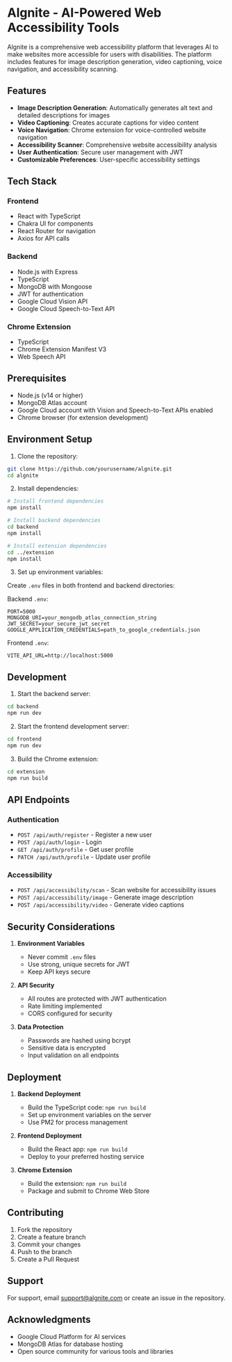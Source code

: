 # Algnite - AI-Powered Web Accessibility Tools

Algnite is a comprehensive web accessibility platform that leverages AI to make websites more accessible for users with disabilities. The platform includes features for image description generation, video captioning, voice navigation, and accessibility scanning.

## Features

- **Image Description Generation**: Automatically generates alt text and detailed descriptions for images
- **Video Captioning**: Creates accurate captions for video content
- **Voice Navigation**: Chrome extension for voice-controlled website navigation
- **Accessibility Scanner**: Comprehensive website accessibility analysis
- **User Authentication**: Secure user management with JWT
- **Customizable Preferences**: User-specific accessibility settings

## Tech Stack

### Frontend
- React with TypeScript
- Chakra UI for components
- React Router for navigation
- Axios for API calls

### Backend
- Node.js with Express
- TypeScript
- MongoDB with Mongoose
- JWT for authentication
- Google Cloud Vision API
- Google Cloud Speech-to-Text API

### Chrome Extension
- TypeScript
- Chrome Extension Manifest V3
- Web Speech API

## Prerequisites

- Node.js (v14 or higher)
- MongoDB Atlas account
- Google Cloud account with Vision and Speech-to-Text APIs enabled
- Chrome browser (for extension development)

## Environment Setup

1. Clone the repository:
```bash
git clone https://github.com/yourusername/algnite.git
cd algnite
```

2. Install dependencies:
```bash
# Install frontend dependencies
npm install

# Install backend dependencies
cd backend
npm install

# Install extension dependencies
cd ../extension
npm install
```

3. Set up environment variables:

Create `.env` files in both frontend and backend directories:

Backend `.env`:
```
PORT=5000
MONGODB_URI=your_mongodb_atlas_connection_string
JWT_SECRET=your_secure_jwt_secret
GOOGLE_APPLICATION_CREDENTIALS=path_to_google_credentials.json
```

Frontend `.env`:
```
VITE_API_URL=http://localhost:5000
```

## Development

1. Start the backend server:
```bash
cd backend
npm run dev
```

2. Start the frontend development server:
```bash
cd frontend
npm run dev
```

3. Build the Chrome extension:
```bash
cd extension
npm run build
```

## API Endpoints

### Authentication
- `POST /api/auth/register` - Register a new user
- `POST /api/auth/login` - Login
- `GET /api/auth/profile` - Get user profile
- `PATCH /api/auth/profile` - Update user profile

### Accessibility
- `POST /api/accessibility/scan` - Scan website for accessibility issues
- `POST /api/accessibility/image` - Generate image description
- `POST /api/accessibility/video` - Generate video captions

## Security Considerations

1. **Environment Variables**
   - Never commit `.env` files
   - Use strong, unique secrets for JWT
   - Keep API keys secure

2. **API Security**
   - All routes are protected with JWT authentication
   - Rate limiting implemented
   - CORS configured for security

3. **Data Protection**
   - Passwords are hashed using bcrypt
   - Sensitive data is encrypted
   - Input validation on all endpoints

## Deployment

1. **Backend Deployment**
   - Build the TypeScript code: `npm run build`
   - Set up environment variables on the server
   - Use PM2 for process management

2. **Frontend Deployment**
   - Build the React app: `npm run build`
   - Deploy to your preferred hosting service

3. **Chrome Extension**
   - Build the extension: `npm run build`
   - Package and submit to Chrome Web Store

## Contributing

1. Fork the repository
2. Create a feature branch
3. Commit your changes
4. Push to the branch
5. Create a Pull Request

## Support

For support, email support@algnite.com or create an issue in the repository.

## Acknowledgments

- Google Cloud Platform for AI services
- MongoDB Atlas for database hosting
- Open source community for various tools and libraries
